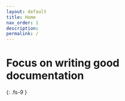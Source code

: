 ```yaml
---
layout: default
title: Home
nav_order: 1
description:
permalink: /
---
```


# Focus on writing good documentation
{: .fs-9 }
